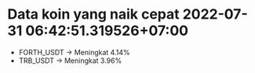 # Data koin yang naik cepat 2022-07-31 06:42:51.319526+07:00

* FORTH_USDT -> Meningkat 4.14%
* TRB_USDT -> Meningkat 3.96%
